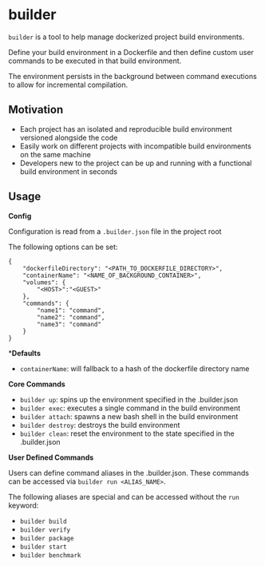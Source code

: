 # builder

`builder` is a tool to help manage dockerized project build environments.

Define your build environment in a Dockerfile and then define custom user commands to be executed in
that build environment.

The environment persists in the background between command executions to allow for incremental compilation.

## Motivation

- Each project has an isolated and reproducible build environment versioned alongside the code
- Easily work on different projects with incompatible build environments on the same machine
- Developers new to the project can be up and running with a functional build environment in seconds

## Usage

**Config**

Configuration is read from a `.builder.json` file in the project root

The following options can be set:

```
{
    "dockerfileDirectory": "<PATH_TO_DOCKERFILE_DIRECTORY>",
    "containerName": "<NAME_OF_BACKGROUND_CONTAINER>",
    "volumes": {
        "<HOST>":"<GUEST>"
    },
    "commands": {
        "name1": "command",
        "name2": "command",
        "name3": "command"
    }
}
```

***Defaults**

- `containerName`: will fallback to a hash of the dockerfile directory name

**Core Commands**

- `builder up`: spins up the environment specified in the .builder.json
- `builder exec`: executes a single command in the build environment
- `builder attach`: spawns a new bash shell in the build environment
- `builder destroy`: destroys the build environment
- `builder clean`: reset the environment to the state specified in the .builder.json

**User Defined Commands**

Users can define command aliases in the .builder.json. These commands can be accessed via `builder run <ALIAS_NAME>`.

The following aliases are special and can be accessed without the `run` keyword:

- `builder build`
- `builder verify`
- `builder package`
- `builder start`
- `builder benchmark`
